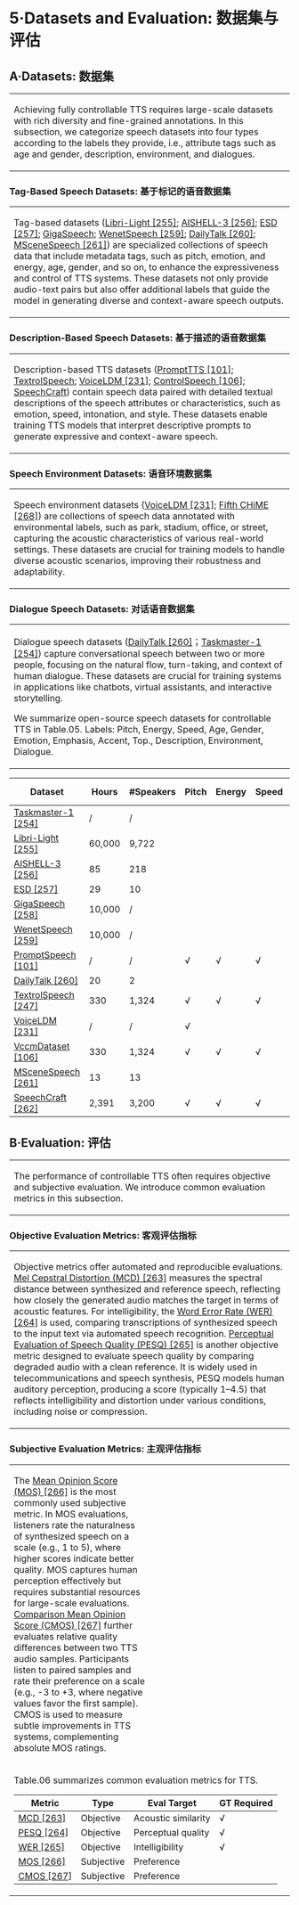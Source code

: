 # 5·Datasets and Evaluation: 数据集与评估

## A·Datasets: 数据集

<table><tr><td width="50%">

Achieving fully controllable TTS requires large-scale datasets with rich diversity and fine-grained annotations.
In this subsection, we categorize speech datasets into four types according to the labels they provide, i.e., attribute tags such as age and gender, description, environment, and dialogues.

</td></tr></table>

### Tag-Based Speech Datasets: 基于标记的语音数据集

<table><tr><td width="50%">

Tag-based datasets ([Libri-Light [255]](../../Datasets/2019.12.17_Libri-Light.md); [AISHELL-3 [256]](../../Datasets/2020.10.22_AISHELL-3.md); [ESD [257]](../../Datasets/2020.10.28_ESD.md); [GigaSpeech](../../Datasets/2021.06.13_GigaSpeech.md); [WenetSpeech [259]](../../Datasets/2021.10.07_WenetSpeech.md); [DailyTalk [260]](../../Datasets/DailyTalk.md); [MSceneSpeech [261]](../../Datasets/2024.07.19_MSceneSpeech.md)) are specialized collections of speech data that include metadata tags, such as pitch, emotion, and energy, age, gender, and so on, to enhance the expressiveness and control of TTS systems.
These datasets not only provide audio-text pairs but also offer additional labels that guide the model in generating diverse and context-aware speech outputs.

</td></tr></table>

### Description-Based Speech Datasets: 基于描述的语音数据集

<table><tr><td width="50%">

Description-based TTS datasets ([PromptTTS [101]](../../Models/Acoustic/2022.11.22_PromptTTS.md); [TextrolSpeech](../../Datasets/2023.08.28_TextrolSpeech.md); [VoiceLDM [231]](../../Datasets/VoiceLDM_Data.md); [ControlSpeech [106]](../../Models/SpeechLM/2024.06.03_ControlSpeech.md); [SpeechCraft](../../Datasets/2024.08.24_SpeechCraft.md)) contain speech data paired with detailed textual descriptions of the speech attributes or characteristics, such as emotion, speed, intonation, and style.
These datasets enable training TTS models that interpret descriptive prompts to generate expressive and context-aware speech.

</td></tr></table>

### Speech Environment Datasets: 语音环境数据集

<table><tr><td width="50%">

Speech environment datasets ([VoiceLDM [231]](../../Datasets/VoiceLDM_Data.md); [Fifth CHiME [268]](../../Datasets/2018.03.28_Fifth_CHiME.md)) are collections of speech data annotated with environmental labels, such as park, stadium, office, or street, capturing the acoustic characteristics of various real-world settings.
These datasets are crucial for training models to handle diverse acoustic scenarios, improving their robustness and adaptability.

</td></tr></table>

### Dialogue Speech Datasets: 对话语音数据集

<table><tr><td width="50%">

Dialogue speech datasets ([DailyTalk [260]](../../Datasets/DailyTalk.md)；[Taskmaster-1 [254]](../../Datasets/2019.09.01_Taskmaster-1.md)) capture conversational speech between two or more people, focusing on the natural flow, turn-taking, and context of human dialogue.
These datasets are crucial for training systems in applications like chatbots, virtual assistants, and interactive storytelling.

We summarize open-source speech datasets for controllable TTS in Table.05.
Labels: Pitch, Energy, Speed, Age, Gender, Emotion, Emphasis, Accent, Top., Description, Environment, Dialogue.

</td></tr></table>

|Dataset|Hours|#Speakers|Pitch|Energy|Speed|Age|Gender|Emotion|Emphasis|Accent|Top.|Description|Environment|Dialogue|Language|Release Time|
|---|---|---|---|---|---|---|---|---|---|---|---|---|---|---|---|---|
|[Taskmaster-1 [254]](../../Datasets/2019.09.01_Taskmaster-1.md)| / | /|  |  |  |  |  |  |  |  |  |  |  | √ | en|2019.09 |
|[Libri-Light [255]](../../Datasets/2019.12.17_Libri-Light.md)| 60,000 | 9,722 | | | | | | | | | √ | | | | en | 2019.12 |
|[AISHELL-3 [256]](../../Datasets/2020.10.22_AISHELL-3.md)| 85 | 218 | | | | √ | √ | | | √ | | | | | zh | 2020.10 |
|[ESD [257]](../../Datasets/2020.10.28_ESD.md)|29|10|  |  |  | |  | √ |  |  |  |  |  |  |en,zh |2021.05 |
|[GigaSpeech [258]](../../Datasets/2021.06.13_GigaSpeech.md)| 10,000 | / | |  |  |  |  |  |  |  | √ |  |  |  | en | 2021.06 |
|[WenetSpeech [259]](../../Datasets/2021.10.07_WenetSpeech.md)| 10,000 | / |  |  |  |  |  |  |  | |√ | | | | zh | 2021.07 |
|[PromptSpeech [101]](../../Datasets/PromptSpeech.md)| / | / | √ | √ | √ | |  | √ |  |  |  | √ |  |  | en | 2022.11 |
|[DailyTalk [260]](../../Datasets/DailyTalk.md)| 20 | 2|  |  |  |  |  | √ |  |  | √ |  |  | √ | en|2023.05 |
|[TextrolSpeech [247]](../../Datasets/2023.08.28_TextrolSpeech.md)| 330 | 1,324 | √ | √ | √ |  | √ | √ |  |  |  | √ |  |  | en  | 2023.08|
|[VoiceLDM [231]](../../Datasets/VoiceLDM_Data.md)| /| /| √ |  | |  | √ | √ |  |  |  | √ | √ |  |en | 2023.09|
|[VccmDataset [106]](../../Datasets/2024.06.03_VccmDataset.md)| 330| 1,324| √ | √ | √ |  | √ | √ |  |  |  | √ |  |  | en|2024.06|
|[MSceneSpeech [261]](../../Datasets/2024.07.19_MSceneSpeech.md)| 13 | 13 |  |  |  |  | |  |  |  | √ |  |  | | zh | 2024.07 |
|[SpeechCraft [262]](../../Datasets/2024.08.24_SpeechCraft.md)| 2,391 | 3,200 | √ | √ | √ | √ | √ | √ | √ | | √ | √ | | | en,zh | 2024.08 |

## B·Evaluation: 评估

<table><tr><td width="50%">

The performance of controllable TTS often requires objective and subjective evaluation.
We introduce common evaluation metrics in this subsection.

</td></tr></table>

### Objective Evaluation Metrics: 客观评估指标

<table><tr><td width="50%">

Objective metrics offer automated and reproducible evaluations.
[Mel Cepstral Distortion (MCD) [263]](../../Evaluations/MCD.md) measures the spectral distance between synthesized and reference speech, reflecting how closely the generated audio matches the target in terms of acoustic features.
For intelligibility, the [Word Error Rate (WER) [264]](../../Evaluations/WER.md) is used, comparing transcriptions of synthesized speech to the input text via automated speech recognition.
[Perceptual Evaluation of Speech Quality (PESQ) [265]](../../Evaluations/PESQ.md) is another objective metric designed to evaluate speech quality by comparing degraded audio with a clean reference.
It is widely used in telecommunications and speech synthesis, PESQ models human auditory perception, producing a score (typically 1–4.5) that reflects intelligibility and distortion under various conditions, including noise or compression.

</td></tr></table>

### Subjective Evaluation Metrics: 主观评估指标

<table><tr><td width="50%">

The [Mean Opinion Score (MOS) [266]](../../Evaluations/MOS.md) is the most commonly used subjective metric.
In MOS evaluations, listeners rate the naturalness of synthesized speech on a scale (e.g., 1 to 5), where higher scores indicate better quality.
MOS captures human perception effectively but requires substantial resources for large-scale evaluations.
[Comparison Mean Opinion Score (CMOS) [267]](../../Evaluations/CMOS.md) further evaluates relative quality differences between two TTS audio samples.
Participants listen to paired samples and rate their preference on a scale (e.g., -3 to +3, where negative values favor the first sample).
CMOS is used to measure subtle improvements in TTS systems, complementing absolute MOS ratings.

</td><td>

</td></tr>
<tr><td colspan="2">

Table.06 summarizes common evaluation metrics for TTS.

|Metric | Type | Eval Target | GT Required |
|---|----|----|----|
|[MCD [263]](../../Evaluations/MCD.md)| Objective | Acoustic similarity | √ |
|[PESQ [264]](../../Evaluations/PESQ.md)| Objective | Perceptual quality | √ |
|[WER [265]](../../Evaluations/WER.md)| Objective | Intelligibility | √ |
|[MOS [266]](../../Evaluations/MOS.md)| Subjective | Preference | |
|[CMOS [267]](../../Evaluations/CMOS.md)| Subjective | Preference |

</td></tr></table>